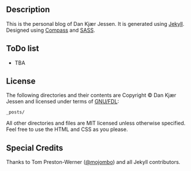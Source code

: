 ## Description ##
This is the personal blog of Dan Kjær Jessen. It is generated using [Jekyll](http://github.com/mojombo/jekyll). Designed using [Compass](http://compass-style.org) and [SASS](http://sass-lang.com).

## ToDo list ##
* TBA
 

## License ##
The following directories and their contents are Copyright © Dan Kjær Jessen and licensed under terms of [GNU/FDL](http://www.gnu.org/licenses/fdl-1.3.txt):

    _posts/

All other directories and files are MIT licensed unless otherwise specified. Feel free to use the HTML and CSS as you please.

## Special Credits ##
Thanks to Tom Preston-Werner ([@mojombo](https://github.com/mojombo)) and all Jekyll contributors. 
